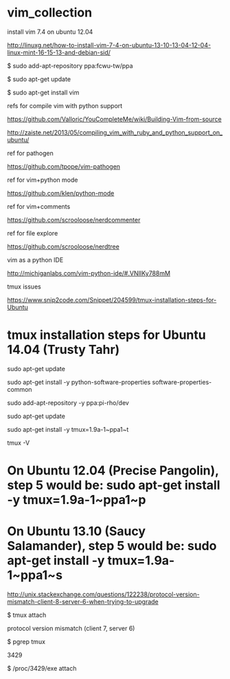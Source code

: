 # vim_collection

install vim 7.4 on ubuntu 12.04

http://linuxg.net/how-to-install-vim-7-4-on-ubuntu-13-10-13-04-12-04-linux-mint-16-15-13-and-debian-sid/

$ sudo add-apt-repository ppa:fcwu-tw/ppa

$ sudo apt-get update

$ sudo apt-get install vim

refs for compile vim with python support

https://github.com/Valloric/YouCompleteMe/wiki/Building-Vim-from-source

http://zaiste.net/2013/05/compiling_vim_with_ruby_and_python_support_on_ubuntu/ 

ref for pathogen

https://github.com/tpope/vim-pathogen

ref for vim+python mode

https://github.com/klen/python-mode

ref for vim+comments

https://github.com/scrooloose/nerdcommenter

ref for file explore

https://github.com/scrooloose/nerdtree

vim as a python IDE

http://michiganlabs.com/vim-python-ide/#.VNIIKy788mM

tmux issues


https://www.snip2code.com/Snippet/204599/tmux-installation-steps-for-Ubuntu

# tmux installation steps for Ubuntu 14.04 (Trusty Tahr)

sudo apt-get update

sudo apt-get install -y python-software-properties software-properties-common

sudo add-apt-repository -y ppa:pi-rho/dev

sudo apt-get update

sudo apt-get install -y tmux=1.9a-1~ppa1~t

tmux -V

# On Ubuntu 12.04 (Precise Pangolin), step 5 would be: sudo apt-get install -y tmux=1.9a-1~ppa1~p

# On Ubuntu 13.10 (Saucy Salamander), step 5 would be: sudo apt-get install -y tmux=1.9a-1~ppa1~s

http://unix.stackexchange.com/questions/122238/protocol-version-mismatch-client-8-server-6-when-trying-to-upgrade

$ tmux attach

protocol version mismatch (client 7, server 6)

$ pgrep tmux

3429

$ /proc/3429/exe attach



